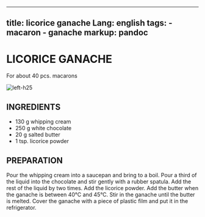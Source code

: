 
---
title: licorice ganache
Lang: english
tags: 
    - macaron
    - ganache 
markup: pandoc
---

# LICORICE GANACHE

For about 40 pcs. macarons

![](/home/fred/.repo/traductions/recettes/images/macaron_reglisse.jpg "left-h25")

## INGREDIENTS


- 130 g whipping cream
- 250 g white chocolate
- 20 g salted butter
- 1 tsp. licorice powder

## PREPARATION

Pour the whipping cream into a saucepan and bring to a boil.
Pour a third of the liquid into the chocolate and stir gently with a rubber spatula.
Add the rest of the liquid by two times.
Add the licorice powder.
Add the butter when the ganache is between 40°C and 45°C.
Stir in the ganache until the butter is melted.
Cover the ganache with a piece of plastic film and put it in the refrigerator.

